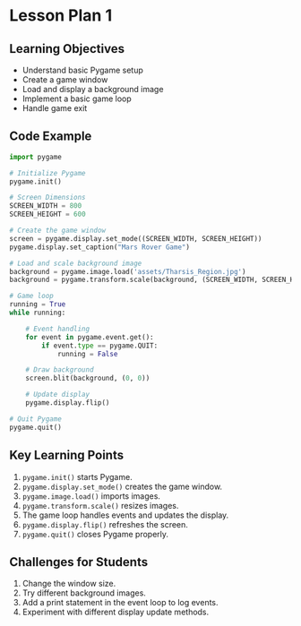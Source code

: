 # Lesson Plan 1

## Learning Objectives
- Understand basic Pygame setup
- Create a game window
- Load and display a background image
- Implement a basic game loop
- Handle game exit

## Code Example
```python
import pygame

# Initialize Pygame
pygame.init()

# Screen Dimensions
SCREEN_WIDTH = 800
SCREEN_HEIGHT = 600

# Create the game window
screen = pygame.display.set_mode((SCREEN_WIDTH, SCREEN_HEIGHT))
pygame.display.set_caption("Mars Rover Game")

# Load and scale background image
background = pygame.image.load('assets/Tharsis_Region.jpg')
background = pygame.transform.scale(background, (SCREEN_WIDTH, SCREEN_HEIGHT))

# Game loop
running = True
while running:

    # Event handling
    for event in pygame.event.get():
        if event.type == pygame.QUIT:
            running = False

    # Draw background
    screen.blit(background, (0, 0))

    # Update display
    pygame.display.flip()

# Quit Pygame
pygame.quit()
```


## Key Learning Points
1. `pygame.init()` starts Pygame.
2. `pygame.display.set_mode()` creates the game window.
3. `pygame.image.load()` imports images.
4. `pygame.transform.scale()` resizes images.
5. The game loop handles events and updates the display.
6. `pygame.display.flip()` refreshes the screen.
7. `pygame.quit()` closes Pygame properly.

## Challenges for Students
1. Change the window size.
2. Try different background images.
3. Add a print statement in the event loop to log events.
4. Experiment with different display update methods.
